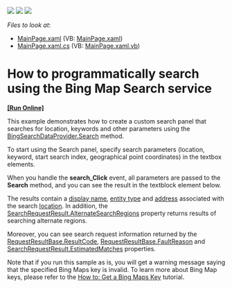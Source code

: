 <!-- default badges list -->
![](https://img.shields.io/endpoint?url=https://codecentral.devexpress.com/api/v1/VersionRange/128570982/14.1.3%2B)
[![](https://img.shields.io/badge/Open_in_DevExpress_Support_Center-FF7200?style=flat-square&logo=DevExpress&logoColor=white)](https://supportcenter.devexpress.com/ticket/details/E4268)
[![](https://img.shields.io/badge/📖_How_to_use_DevExpress_Examples-e9f6fc?style=flat-square)](https://docs.devexpress.com/GeneralInformation/403183)
<!-- default badges end -->
<!-- default file list -->
*Files to look at*:

* [MainPage.xaml](./CS/XpfMapCustomSearchPanel/MainPage.xaml) (VB: [MainPage.xaml](./VB/XpfMapCustomSearchPanel/MainPage.xaml))
* [MainPage.xaml.cs](./CS/XpfMapCustomSearchPanel/MainPage.xaml.cs) (VB: [MainPage.xaml.vb](./VB/XpfMapCustomSearchPanel/MainPage.xaml.vb))
<!-- default file list end -->
# How to  programmatically search using the Bing Map Search service
<!-- run online -->
**[[Run Online]](https://codecentral.devexpress.com/e4268)**
<!-- run online end -->


<p>This example demonstrates how to create a custom search panel that searches for location, keywords and other parameters using the <a href="http://documentation.devexpress.com/#Silverlight/DevExpressXpfMapBingSearchDataProvider_Searchtopic"><u>BingSearchDataProvider.Search</u></a> method.<br />
</p><p>To start using the Search panel, specify search parameters (location, keyword, start search index, geographical point coordinates) in the textbox elements. <br />
</p><p>When you handle the <strong>search_Click</strong> event, all parameters are passed to the <strong>Search</strong> method, and you can see the result in the textblock element below. </p><p>The results contain a <a href="http://documentation.devexpress.com/#Silverlight/DevExpressXpfMapLocationInformation_DisplayNametopic"><u>display name</u></a>, <a href="http://documentation.devexpress.com/#Silverlight/DevExpressXpfMapLocationInformation_EntityTypetopic"><u>entity type</u></a> and  <a href="http://documentation.devexpress.com/#Silverlight/DevExpressXpfMapLocationInformation_Addresstopic"><u>address</u></a> associated with the search <a href="http://documentation.devexpress.com/#Silverlight/DevExpressXpfMapLocationInformation_Locationtopic"><u>location</u></a>. In addition, the <a href="http://documentation.devexpress.com/#Silverlight/DevExpressXpfMapSearchRequestResult_AlternateSearchRegionstopic"><u>SearchRequestResult.AlternateSearchRegions</u></a> property returns results of searching alternate regions. <br />
</p><p>Moreover, you can see search request information returned by the <a href="http://documentation.devexpress.com/#Silverlight/DevExpressXpfMapRequestResultBase_ResultCodetopic"><u>RequestResultBase.ResultCode</u></a>, <a href="http://documentation.devexpress.com/#Silverlight/DevExpressXpfMapRequestResultBase_FaultReasontopic"><u>RequestResultBase.FaultReason</u></a>  and <a href="http://documentation.devexpress.com/#Silverlight/DevExpressXpfMapSearchRequestResult_EstimatedMatchestopic"><u>SearchRequestResult.EstimatedMatches</u></a>  properties. <br />
</p><p>Note that if you run this sample as is, you will get a warning message saying that the specified Bing Maps key is invalid. To learn more about Bing Map keys, please refer to the <a href="http://documentation.devexpress.com/#Silverlight/CustomDocument5975"><u>How to: Get a Bing Maps Key</u></a> tutorial.</p><br />


<br/>


